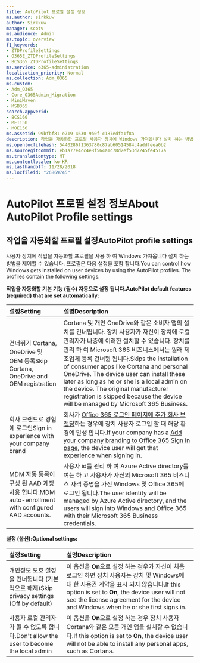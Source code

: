 ```yaml
---
title: AutoPilot 프로필 설정 정보
ms.author: sirkkuw
author: Sirkkuw
manager: scotv
ms.audience: Admin
ms.topic: overview
f1_keywords:
- ZTDProfileSettings
- O365E_ZTDProfileSettings
- BCS365_ZTDProfileSettings
ms.service: o365-administration
localization_priority: Normal
ms.collection: Adm_O365
ms.custom:
- Adm_O365
- Core_O365Admin_Migration
- MiniMaven
- MSB365
search.appverid:
- BCS160
- MET150
- MOE150
ms.assetid: 99bfbf81-e719-4630-9b0f-c187edfa1f8a
description: 작업을 자동화할 프로필 사용자 장치에 Windows 가져옵니다 설치 하는 방법을 제어 하는데 도움이 됩니다. 프로필에 기본 포함과 설정 (옵션) Cortana 설치를 건너뜁니다.
ms.openlocfilehash: 5440286f1363780c87ab60514584c4addfeea0b2
ms.sourcegitcommit: eb1a77e4cc4e8f564a1c78d2ef53d7245fe4517a
ms.translationtype: MT
ms.contentlocale: ko-KR
ms.lasthandoff: 11/28/2018
ms.locfileid: "26869745"
---
```

# <a name="about-autopilot-profile-settings"></a><span data-ttu-id="bc27d-104">AutoPilot 프로필 설정 정보</span><span class="sxs-lookup"><span data-stu-id="bc27d-104">About AutoPilot Profile settings</span></span>

## <a name="autopilot-profile-settings"></a><span data-ttu-id="bc27d-105">작업을 자동화할 프로필 설정</span><span class="sxs-lookup"><span data-stu-id="bc27d-105">AutoPilot profile settings</span></span>

<span data-ttu-id="bc27d-p102">사용자 장치에 작업을 자동화할 프로필을 사용 하 여 Windows 가져옵니다 설치 하는 방법을 제어할 수 있습니다. 프로필은 다음 설정을 포함 합니다.</span><span class="sxs-lookup"><span data-stu-id="bc27d-p102">You can control how Windows gets installed on user devices by using the AutoPilot profiles. The profiles contain the following settings.</span></span>
  
 <span data-ttu-id="bc27d-108">**작업을 자동화할 기본 기능 (필수) 자동으로 설정 됩니다.**</span><span class="sxs-lookup"><span data-stu-id="bc27d-108">**AutoPilot default features (required) that are set automatically:**</span></span>
  
|<span data-ttu-id="bc27d-109">**설정**</span><span class="sxs-lookup"><span data-stu-id="bc27d-109">**Setting**</span></span>|<span data-ttu-id="bc27d-110">**설명**</span><span class="sxs-lookup"><span data-stu-id="bc27d-110">**Description**</span></span>|
|:-----|:-----|
|<span data-ttu-id="bc27d-111">건너뛰기 Cortana, OneDrive 및 OEM 등록</span><span class="sxs-lookup"><span data-stu-id="bc27d-111">Skip Cortana, OneDrive and OEM registration</span></span>  <br/> |<span data-ttu-id="bc27d-p103">Cortana 및 개인 OneDrive와 같은 소비자 앱의 설치를 건너뜁니다. 장치 사용자가 자신이 장치에 로컬 관리자가 나중에 이러한 설치할 수 있습니다. 장치를 관리 하 여 Microsoft 365 비즈니스에서는 원래 제조업체 등록 건너뛴 됩니다.</span><span class="sxs-lookup"><span data-stu-id="bc27d-p103">Skips the installation of consumer apps like Cortana and personal OneDrive. The device user can install these later as long as he or she is a local admin on the device. The original manufacturer registration is skipped because the device will be managed by Microsoft 365 Business.</span></span>  <br/> |
|<span data-ttu-id="bc27d-115">회사 브랜드로 경험에 로그인</span><span class="sxs-lookup"><span data-stu-id="bc27d-115">Sign in experience with your company brand</span></span>  <br/> |<span data-ttu-id="bc27d-116">회사가 [Office 365 로그인 페이지에 추가 회사 브랜딩](https://support.office.com/article/a1229cdb-ce19-4da5-90c7-2b9b146aef0a)하는 경우에 장치 사용자 로그인 할 때 해당 환경에 발생 합니다.</span><span class="sxs-lookup"><span data-stu-id="bc27d-116">If your company has a [Add your company branding to Office 365 Sign In page](https://support.office.com/article/a1229cdb-ce19-4da5-90c7-2b9b146aef0a), the device user will get that experience when signing in.</span></span>  <br/> |
|<span data-ttu-id="bc27d-117">MDM 자동 등록이 구성 된 AAD 계정 사용 합니다.</span><span class="sxs-lookup"><span data-stu-id="bc27d-117">MDM auto-enrollment with configured AAD accounts.</span></span>  <br/> |<span data-ttu-id="bc27d-118">사용자 id를 관리 하 여 Azure Active directory를 여는 하 고 사용자가 자신의 Microsoft 365 비즈니스 자격 증명을 가진 Windows 및 Office 365에 로그인 됩니다.</span><span class="sxs-lookup"><span data-stu-id="bc27d-118">The user identity will be managed by Azure Active directory, and the users will sign into Windows and Office 365 with their Microsoft 365 Business credentials.</span></span>  <br/> |
   
 <span data-ttu-id="bc27d-119">**설정 (옵션):**</span><span class="sxs-lookup"><span data-stu-id="bc27d-119">**Optional settings:**</span></span>
  
|<span data-ttu-id="bc27d-120">**설정**</span><span class="sxs-lookup"><span data-stu-id="bc27d-120">**Setting**</span></span>|<span data-ttu-id="bc27d-121">**설명**</span><span class="sxs-lookup"><span data-stu-id="bc27d-121">**Description**</span></span>|
|:-----|:-----|
|<span data-ttu-id="bc27d-122">개인정보 보호 설정을 건너뜁니다 (기본적으로 해제)</span><span class="sxs-lookup"><span data-stu-id="bc27d-122">Skip privacy settings (Off by default)</span></span>  <br/> |<span data-ttu-id="bc27d-123">이 옵션을 **On**으로 설정 하는 경우가 자신이 처음 로그인 하면 장치 사용자는 장치 및 Windows에 대 한 사용권 계약을 표시 되지 않습니다.</span><span class="sxs-lookup"><span data-stu-id="bc27d-123">If this option is set to **On**, the device user will not see the license agreement for the device and Windows when he or she first signs in.</span></span>  <br/> |
|<span data-ttu-id="bc27d-124">사용자 로컬 관리자가 될 수 없도록 합니다.</span><span class="sxs-lookup"><span data-stu-id="bc27d-124">Don't allow the user to become the local admin</span></span>  <br/> |<span data-ttu-id="bc27d-125">이 옵션을 **On**으로 설정 하는 경우 장치 사용자 Cortana와 같은 모든 개인 앱을 설치할 수 없습니다.</span><span class="sxs-lookup"><span data-stu-id="bc27d-125">If this option is set to **On**, the device user will not be able to install any personal apps, such as Cortana.</span></span>  <br/> |
   
